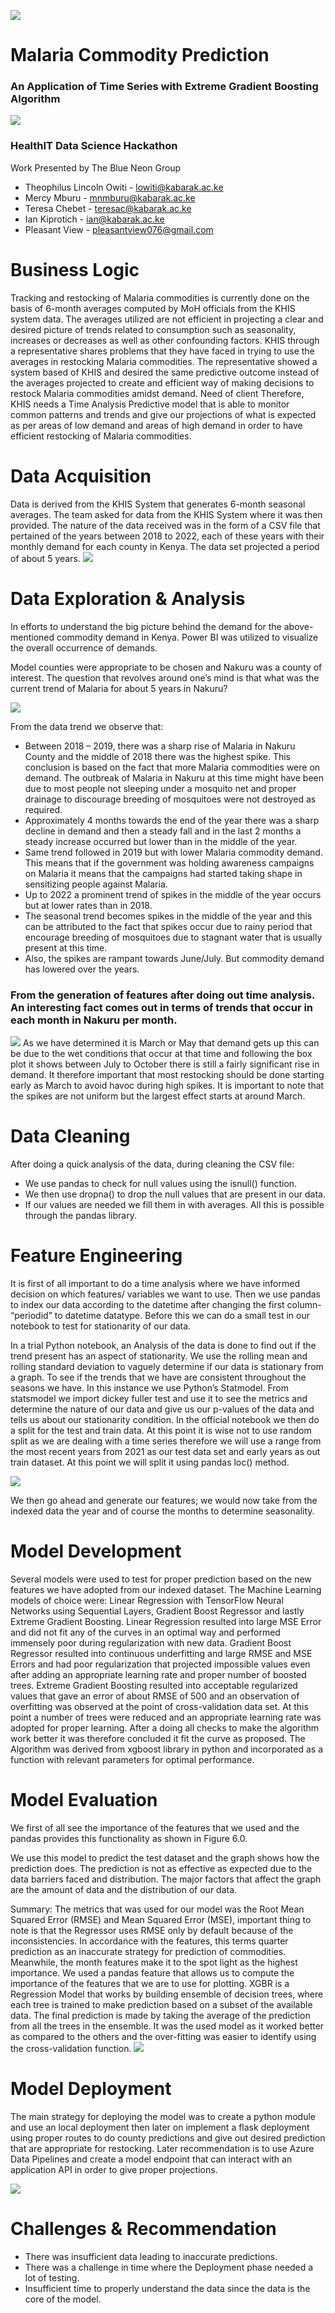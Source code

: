 ![](./Pictures/vaccine.png) 
# Malaria Commodity Prediction
### An Application of Time Series with Extreme Gradient Boosting Algorithm
![](https://github.com/HealthIT-Kabarak/Malaria-Commodities-Demand-Prediction-Model/blob/files/Pictures/MalariaCommodities-min.gif?raw=true)

### HealthIT Data Science Hackathon

Work Presented by The Blue Neon Group
  * Theophilus Lincoln Owiti - lowiti@kabarak.ac.ke
  * Mercy Mburu - mnmburu@kabarak.ac.ke
  * Teresa Chebet - teresac@kabarak.ac.ke
  * Ian Kiprotich - ian@kabarak.ac.ke
  * Pleasant View - pleasantview076@gmail.com

# Business Logic 
Tracking and restocking of Malaria commodities is currently done on the basis of 6-month averages 
computed by MoH officials from the KHIS system data. The averages utilized are not efficient in 
projecting a clear and desired picture of trends related to consumption such as seasonality, increases or 
decreases as well as other confounding factors. 
KHIS through a representative shares problems that they have faced in trying to use the averages in 
restocking Malaria commodities. The representative showed a system based of KHIS and desired the 
same predictive outcome instead of the averages projected to create and efficient way of making 
decisions to restock Malaria commodities amidst demand. 
Need of client 
Therefore, KHIS needs a Time Analysis Predictive model that is able to monitor common patterns and 
trends and give our projections of what is expected as per areas of low demand and areas of high 
demand in order to have efficient restocking of Malaria commodities.

# Data Acquisition
Data is derived from the KHIS System that generates 6-month seasonal averages. The team asked for 
data from the KHIS System where it was then provided. The nature of the data received was in the form 
of a CSV file that pertained of the years between 2018 to 2022, each of these years with their monthly 
demand for each county in Kenya. The data set projected a period of about 5 years. 
![](./Pictures/data.png)

# Data Exploration & Analysis
In efforts to understand the big picture behind the demand for the above-mentioned commodity 
demand in Kenya. Power BI was utilized to visualize the overall occurrence of demands.

Model counties were appropriate to be chosen and Nakuru was a county of interest. The question that 
revolves around one’s mind is that what was the current trend of Malaria for about 5 years in Nakuru? 

![](./Pictures/NakuruTseries.png)

From the data trend we observe that: 
* Between 2018 – 2019, there was a sharp rise of Malaria in Nakuru County and the middle of 
2018 there was the highest spike. This conclusion is based on the fact that more Malaria 
commodities were on demand. The outbreak of Malaria in Nakuru at this time might have been 
due to most people not sleeping under a mosquito net and proper drainage to discourage 
breeding of mosquitoes were not destroyed as required. 
* Approximately 4 months towards the end of the year there was a sharp decline in demand and 
then a steady fall and in the last 2 months a steady increase occurred but lower than in the 
middle of the year. 
* Same trend followed in 2019 but with lower Malaria commodity demand. This means that if the 
government was holding awareness campaigns on Malaria it means that the campaigns had 
started taking shape in sensitizing people against Malaria. 
* Up to 2022 a prominent trend of spikes in the middle of the year occurs but at lower rates than 
in 2018. 
* The seasonal trend becomes spikes in the middle of the year and this can be attributed to the 
fact that spikes occur due to rainy period that encourage breeding of mosquitoes due to 
stagnant water that is usually present at this time. 
* Also, the spikes are rampant towards June/July. But commodity demand has lowered over the 
years. 

### From the generation of features after doing out time analysis. An interesting fact comes out in terms of trends that occur in each month in Nakuru per month.

![](./Pictures/boxplot.png)
As we have determined it is March or May that demand gets up this can be due to the wet conditions 
that occur at that time and following the box plot it shows between July to October there is still a fairly 
significant rise in demand. 
It therefore important that most restocking should be done starting early as March to avoid havoc 
during high spikes. It is important to note that the spikes are not uniform but the largest effect starts at 
around March.

# Data Cleaning
After doing a quick analysis of the data, during cleaning the CSV file: 
* We use pandas to check for null values using the isnull() function. 
* We then use dropna() to drop the null values that are present in our data. 
* If our values are needed we fill them in with averages. 
All this is possible through the pandas library. 

# Feature Engineering
It is first of all important to do a time analysis where we have informed decision on which features/ 
variables we want to use. Then we use pandas to index our data according to the datetime after 
changing the first column- “periodid” to datetime datatype. Before this we can do a small test in our 
notebook to test for stationarity of our data. 

In a trial Python notebook, an Analysis of the data is done to find out if the trend present has an aspect 
of stationarity. We use the rolling mean and rolling standard deviation to vaguely determine if our data 
is stationary from a graph. To see if the trends that we have are consistent throughout the seasons we 
have. In this instance we use Python’s Statmodel. 
From statsmodel we import dickey fuller test and use it to see the metrics and determine the nature of 
our data and give us our p-values of the data and tells us about our stationarity condition. 
In the official notebook we then do a split for the test and train data. At this point it is wise not to use 
random split as we are dealing with a time series therefore we will use a range from the most recent 
years from 2021 as our test data set and early years as out train dataset. At this point we will split it 
using pandas loc() method.

![](./Pictures/TestSplit.png)

We then go ahead and generate our features; we would now take from the indexed data the year and of 
course the months to determine seasonality. 

# Model Development
Several models were used to test for proper prediction based on the new features we have adopted 
from our indexed dataset. The Machine Learning models of choice were: Linear Regression with 
TensorFlow Neural Networks using Sequential Layers, Gradient Boost Regressor and lastly Extreme 
Gradient Boosting. 
Linear Regression resulted into large MSE Error and did not fit any of the curves in an optimal way and 
performed immensely poor during regularization with new data. Gradient Boost Regressor resulted into 
continuous underfitting and large RMSE and MSE Errors and had poor regularization that projected 
impossible values even after adding an appropriate learning rate and proper number of boosted trees. 
Extreme Gradient Boosting resulted into acceptable regularized values that gave an error of about RMSE 
of 500 and an observation of overfitting was observed at the point of cross-validation data set. At this 
point a number of trees were reduced and an appropriate learning rate was adopted for proper 
learning. After a doing all checks to make the algorithm work better it was therefore concluded it fit the 
curve as proposed. 
The Algorithm was derived from xgboost library in python and incorporated as a function with relevant 
parameters for optimal performance. 

# Model Evaluation
We first of all see the importance of the features that we used and the pandas provides this 
functionality as shown in Figure 6.0. 

We use this model to predict the test dataset and the graph shows how the prediction does. The 
prediction is not as effective as expected due to the data barriers faced and distribution. The major 
factors that affect the graph are the amount of data and the distribution of our data.

Summary: 
The metrics that was used for our model was the Root Mean Squared Error (RMSE) and Mean Squared 
Error (MSE), important thing to note is that the Regressor uses RMSE only by default because of the 
inconsistencies. 
In accordance with the features, this terms quarter prediction as an inaccurate strategy for prediction of 
commodities. Meanwhile, the month features make it to the spot light as the highest importance. 
We used a pandas feature that allows us to compute the importance of the features that we are to use 
for plotting. 
XGBR is a Regression Model that works by building ensemble of decision trees, where each tree is 
trained to make prediction based on a subset of the available data. The final prediction is made by 
taking the average of the prediction from all the trees in the ensemble. 
It was the used model as it worked better as compared to the others and the over-fitting was easier to 
identify using the cross-validation function.
![](/Pictures/Prediction.png)

# Model Deployment
The main strategy for deploying the model was to create a python module and use an local deployment 
then later on implement a flask deployment using proper routes to do county predictions and give out 
desired prediction that are appropriate for restocking. 
Later recommendation is to use Azure Data Pipelines and create a model endpoint that can interact with 
an application API in order to give proper projections. 

![](./Pictures/UINakuru.png)

# Challenges & Recommendation 
* There was insufficient data leading to inaccurate predictions. 
* There was a challenge in time where the Deployment phase needed a lot of testing. 
* Insufficient time to properly understand the data since the data is the core of the model.






